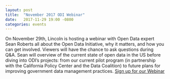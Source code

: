 ```yaml
---
layout: post
title:  "November 2017 ODI Webinar"
date:   2017-11-29 19:00 -0800
categories: events
---
```

On November 29th, Lincoln is hosting a webinar with Open Data expert Sean Roberts all about the Open Data Initiative, why it matters, and how you can get involved. Viewers will have the chance to ask questions during Q&A. 
Sean will overview of the current state of open data in the US before diving into ODI’s projects: from our current pilot program (in partnership with the California Policy Center and the Data Coalition) to future plans for improving government data management practices.
[Sign up for our Webinar](https://joinlincoln.us7.list-manage.com/track/click?u=37b038d35f4e6f93a44f0c907&id=c73c1ae27c&e=bd4756a2b2)
